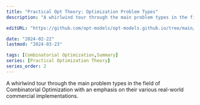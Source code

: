 ```yaml
---
title: "Practical Opt Theory: Optimization Problem Types"
description: "A whirlwind tour through the main problem types in the field of Combinatorial Optimization with an emphasis on their various real-world commercial implementations."

editURL: "https://github.com/opt-models/opt-models.github.io/tree/main/content/compendium/theory-optimization-problem-types/index.md"

date: "2024-02-22"
lastmod: "2024-03-23"

tags: [Combinatorial Optimization,Summary]
series: [Practical Optimization Theory]
series_order: 2
---
```


A whirlwind tour through the main problem types in the field of Combinatorial Optimization with an emphasis on their various real-world commercial implementations.
